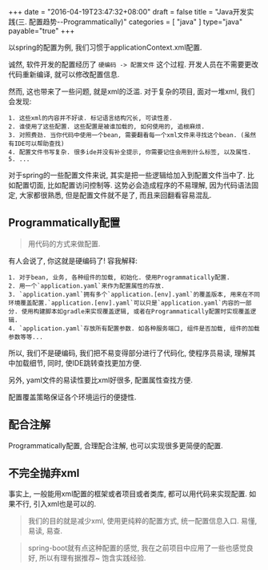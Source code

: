 +++
date = "2016-04-19T23:47:32+08:00"
draft = false
title = "Java开发实践(三. 配置趋势--Programmatically)"
categories = [ "java" ]
type="java"
payable="true"
+++


以spring的配置为例, 我们习惯于applicationContext.xml配置.

诚然, 软件开发的配置经历了 `硬编码 -> 配置文件` 这个过程. 开发人员在不需要更改代码重新编译, 就可以修改配置信息.

然而, 这也带来了一些问题, 就是xml的泛滥. 对于复杂的项目, 面对一堆xml, 我们会发现:

    1. 这些xml的内容并不好读. 标记语言结构冗长, 可读性差.
    2. 谁使用了这些配置. 这些配置是被谁加载的, 如何使用的, 追根麻烦.
    3. 对照费劲. 当你代码中使用一个bean, 需要翻看每一个xml文件来寻找这个bean. (虽然有IDE可以帮助查找)
    4. 配置文件书写复杂. 很多ide并没有补全提示, 你需要记住会用到什么标签, 以及属性.
    5. ...

对于spring的一些配置文件来说, 其实是把一些逻辑给加入到配置文件当中了. 比如配置切面, 比如配置访问控制等. 这势必会造成程序的不易理解, 因为代码语法固定, 大家都很熟悉, 但是配置文件就不是了, 而且来回翻看容易混乱.

## Programmatically配置

> 用代码的方式来做配置.

有人会说了, 你这就是硬编码了! 容我解释:

    1. 对于bean, 业务, 各种组件的加载, 初始化. 使用Programmatically配置.
    2. 用一个`application.yaml`来作为配置属性的存放.
    3. `application.yaml`拥有多个`application.[env].yaml`的覆盖版本, 用来在不同环境覆盖配置.`application.[env].yaml`可以只是`application.yaml`内容的一部分. 使用构建脚本如gradle来实现覆盖逻辑, 或者在Programmatically配置时实现覆盖逻辑.
    4. `application.yaml`存放所有配置参数. 如各种服务端口, 组件是否加载, 组件的加载参数等等...

所以, 我们不是硬编码, 我们把不易变得部分进行了代码化, 使程序员易读, 理解其中加载细节, 同时, 使IDE跳转查找更加方便.

另外, yaml文件的易读性要比xml好很多, 配置属性查找方便.

配置覆盖策略保证各个环境运行的便捷性.

## 配合注解

Programmatically配置, 合理配合注解, 也可以实现很多更简便的配置.

## 不完全抛弃xml

事实上, 一般能用xml配置的框架或者项目或者类库, 都可以用代码来实现配置. 如果不行, 引入xml也是可以的.

> 我们的目的就是减少xml, 使用更纯粹的配置方式, 统一配置信息入口. 易懂, 易读, 易查.

> spring-boot就有点这种配置的感觉, 我在之前项目中应用了一些也感觉良好, 所以有理有据推荐~ 饱含实践经验.
